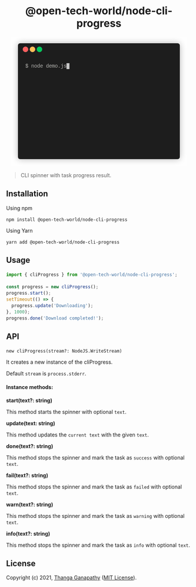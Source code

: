<div align="center">

# @open-tech-world/node-cli-progress

![](demo.gif)

</div>

> CLI spinner with task progress result.

## Installation

Using npm

```shell
npm install @open-tech-world/node-cli-progress
```

Using Yarn

```shell
yarn add @open-tech-world/node-cli-progress
```

## Usage

```ts
import { cliProgress } from '@open-tech-world/node-cli-progress';

const progress = new cliProgress();
progress.start();
setTimeout(() => {
  progress.update('Downloading');
}, 1000);
progress.done('Download completed!');
```

## API

`new cliProgress(stream?: NodeJS.WriteStream)`

It creates a new instance of the cliProgress. 

Default `stream` is `process.stderr`.

#### Instance methods:

**start(text?: string)**

This method starts the spinner with optional `text`.

**update(text: string)**

This method updates the `current text` with the given `text`.

**done(text?: string)**

This method stops the spinner and mark the task as `success` with optional `text`.

**fail(text?: string)**

This method stops the spinner and mark the task as `failed` with optional `text`.

**warn(text?: string)**

This method stops the spinner and mark the task as `warning` with optional `text`.

**info(text?: string)**

This method stops the spinner and mark the task as `info` with optional `text`.

## License

Copyright (c) 2021, [Thanga Ganapathy](https://thanga-ganapathy.github.io) ([MIT License](./LICENSE)).
